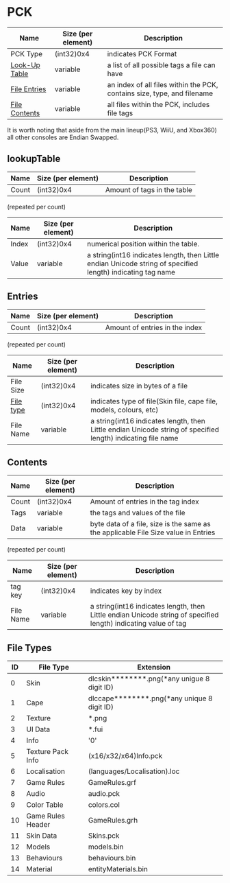 # PCK

| Name                          | Size (per element) | Description                                                             |
|-------------------------------|--------------------|-------------------------------------------------------------------------|
| PCK Type                      | (int32)0x4         | indicates PCK Format                                                    |
| [Look-Up Table](#lookuptable) | variable           | a list of all possible tags a file can have                             |
| [File Entries](#entries)      | variable           | an index of all files within the PCK, contains size, type, and filename |
| [File Contents](#contents)    | variable           | all files within the PCK, includes file tags                            |

It is worth noting that aside from the main lineup(PS3, WiiU, and Xbox360) all other consoles are Endian Swapped.

## lookupTable

| Name  | Size (per element) | Description                 |
|-------|--------------------|-----------------------------|
| Count | (int32)0x4         | Amount of tags in the table |

(repeated per count)

| Name  | Size (per element) | Description                                                                                                 |
|-------|--------------------|-------------------------------------------------------------------------------------------------------------|
| Index | (int32)0x4         | numerical position within the table.                                                                        |
| Value | variable           | a string(int16 indicates length, then Little endian Unicode string of specified length) indicating tag name |

## Entries

| Name  | Size (per element) | Description                    |
|-------|--------------------|--------------------------------|
| Count | (int32)0x4         | Amount of entries in the index |

(repeated per count)

| Name                     | Size (per element) | Description                                                                                                  |
|--------------------------|--------------------|--------------------------------------------------------------------------------------------------------------|
| File Size                | (int32)0x4         | indicates size in bytes of a file                                                                            |
| [File type](#file-types) | (int32)0x4         | indicates type of file(Skin file, cape file, models, colours, etc)                                           |
| File Name                | variable           | a string(int16 indicates length, then Little endian Unicode string of specified length) indicating file name |

## Contents

| Name  | Size (per element) | Description                                                                        |
|-------|--------------------|------------------------------------------------------------------------------------|
| Count | (int32)0x4         | Amount of entries in the tag index                                                 |
| Tags  | variable           | the tags and values of the file                                                    |
| Data  | variable           | byte data of a file, size is the same as the applicable File Size value in Entries |

(repeated per count)

| Name      | Size (per element) | Description                                                                                                     |
|-----------|--------------------|-----------------------------------------------------------------------------------------------------------------|
| tag key   | (int32)0x4         | indicates key by index                                                                                          |
| File Name | variable           | a string(int16 indicates length, then Little endian Unicode string of specified length) indicating value of tag |

## File Types

| ID | File Type         | Extension                                   |
|----|-------------------|---------------------------------------------|
| 0  | Skin              | dlcskin********.png(*any unigue 8 digit ID) |
| 1  | Cape              | dlccape********.png(*any unique 8 digit ID) |
| 2  | Texture           | *.png                                       |
| 3  | UI Data           | *.fui                                       |
| 4  | Info              | '0'                                         |
| 5  | Texture Pack Info | (x16/x32/x64)Info.pck                       |
| 6  | Localisation      | (languages/Localisation).loc                |
| 7  | Game Rules        | GameRules.grf                               |
| 8  | Audio             | audio.pck                                   |
| 9  | Color Table       | colors.col                                  |
| 10 | Game Rules Header | GameRules.grh                               |
| 11 | Skin Data         | Skins.pck                                   |
| 12 | Models            | models.bin                                  |
| 13 | Behaviours        | behaviours.bin                              |
| 14 | Material          | entityMaterials.bin                         |
